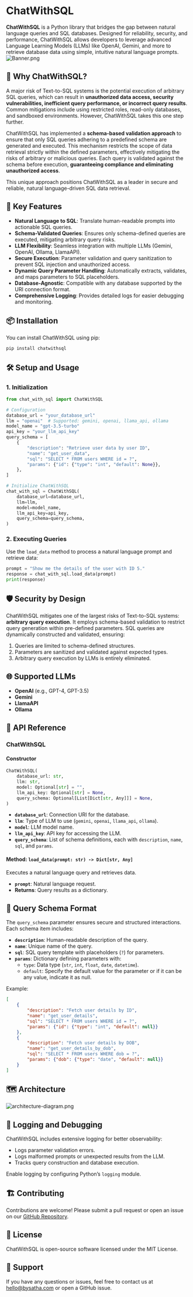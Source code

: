 # ChatWithSQL

**ChatWithSQL** is a Python library that bridges the gap between natural language queries and SQL databases. Designed for reliability, security, and performance, ChatWithSQL allows developers to leverage advanced Language Learning Models (LLMs) like OpenAI, Gemini, and more to retrieve database data using simple, intuitive natural language prompts.
![Banner.png](docs_src%2Fimages%2FBanner.png)

## 🎯 Why ChatWithSQL?

A major risk of Text-to-SQL systems is the potential execution of arbitrary SQL queries, which can result in **unauthorized data access, security vulnerabilities, inefficient query performance, or incorrect query results**. Common mitigations include using restricted roles, read-only databases, and sandboxed environments. However, ChatWithSQL takes this one step further.

ChatWithSQL has implemented a **schema-based validation approach** to ensure that only SQL queries adhering to a predefined schema are generated and executed. This mechanism restricts the scope of data retrieval strictly within the defined parameters, effectively mitigating the risks of arbitrary or malicious queries. Each query is validated against the schema before execution, **guaranteeing compliance and eliminating unauthorized access**.

This unique approach positions ChatWithSQL as a leader in secure and reliable, natural language-driven SQL data retrieval.

## 🚀 Key Features

* **Natural Language to SQL**: Translate human-readable prompts into actionable SQL queries.
* **Schema-Validated Queries**: Ensures only schema-defined queries are executed, mitigating arbitrary query risks.
* **LLM Flexibility**: Seamless integration with multiple LLMs (Gemini, OpenAI, Ollama, LlamaAPI).
* **Secure Execution**: Parameter validation and query sanitization to prevent SQL injection and unauthorized access.
* **Dynamic Query Parameter Handling**: Automatically extracts, validates, and maps parameters to SQL placeholders.
* **Database-Agnostic**: Compatible with any database supported by the URI connection format.
* **Comprehensive Logging**: Provides detailed logs for easier debugging and monitoring.

## 📦 Installation

You can install ChatWithSQL using pip:

```bash
pip install chatwithsql
```

## 🛠️ Setup and Usage

### 1. **Initialization**

```python
from chat_with_sql import ChatWithSQL

# Configuration
database_url = "your_database_url"
llm = "openai"  # Supported: gemini, openai, llama_api, ollama
model_name = "gpt-3.5-turbo"
api_key = "your_llm_api_key"
query_schema = [
    {
        "description": "Retrieve user data by user ID",
        "name": "get_user_data",
        "sql": "SELECT * FROM users WHERE id = ?",
        "params": {"id": {"type": "int", "default": None}},
    },
]

# Initialize ChatWithSQL
chat_with_sql = ChatWithSQL(
    database_url=database_url,
    llm=llm,
    model=model_name,
    llm_api_key=api_key,
    query_schema=query_schema,
)
```

### 2. **Executing Queries**

Use the `load_data` method to process a natural language prompt and retrieve data:

```python
prompt = "Show me the details of the user with ID 5."
response = chat_with_sql.load_data(prompt)
print(response)
```

## 🛡️ Security by Design

ChatWithSQL mitigates one of the largest risks of Text-to-SQL systems: **arbitrary query execution**. It employs schema-based validation to restrict query generation within pre-defined parameters. SQL queries are dynamically constructed and validated, ensuring:

1. Queries are limited to schema-defined structures.
2. Parameters are sanitized and validated against expected types.
3. Arbitrary query execution by LLMs is entirely eliminated.

## 🌐 Supported LLMs

* **OpenAI** (e.g., GPT-4, GPT-3.5)
* **Gemini**
* **LlamaAPI**
* **Ollama**

## 🧰 API Reference

### **ChatWithSQL**

#### Constructor

```python
ChatWithSQL(
    database_url: str,
    llm: str,
    model: Optional[str] = "",
    llm_api_key: Optional[str] = None,
    query_schema: Optional[List[Dict[str, Any]]] = None,
)
```

* **`database_url`**: Connection URI for the database.
* **`llm`**: Type of LLM to use (`gemini`, `openai`, `llama_api`, `ollama`).
* **`model`**: LLM model name.
* **`llm_api_key`**: API key for accessing the LLM.
* **`query_schema`**: List of schema definitions, each with `description`, `name`, `sql`, and `params`.

#### Method: `load_data(prompt: str) -> Dict[str, Any]`

Executes a natural language query and retrieves data.

* **`prompt`**: Natural language request.
* **Returns**: Query results as a dictionary.

## 📝 Query Schema Format

The `query_schema` parameter ensures secure and structured interactions. Each schema item includes:

* **`description`**: Human-readable description of the query.
* **`name`**: Unique name of the query.
* **`sql`**: SQL query template with placeholders (`?`) for parameters.
* **`params`**: Dictionary defining parameters with:
  * `type`: Data type (`str`, `int`, `float`, `date`, `datetime`).
  * `default`: Specify the default value for the parameter or if it can be any value, indicate it as null.

Example:

```json
[
    {
        "description": "Fetch user details by ID",
        "name": "get_user_details",
        "sql": "SELECT * FROM users WHERE id = ?",
        "params": {"id": {"type": "int", "default": null}}
    },
    {
        "description": "Fetch user details by DOB",
        "name": "get_user_details_by_dob",
        "sql": "SELECT * FROM users WHERE dob = ?",
        "params": {"dob": {"type": "date", "default": null}}
    }
]
```

## 🗺️ Architecture
![architecture-diagram.png](docs_src%2Fimages%2Farchitecture-diagram.png)


## 🐛 Logging and Debugging

ChatWithSQL includes extensive logging for better observability:

* Logs parameter validation errors.
* Logs malformed prompts or unexpected results from the LLM.
* Tracks query construction and database execution.

Enable logging by configuring Python’s `logging` module.

## 🏗️ Contributing

Contributions are welcome! Please submit a pull request or open an issue on our [GitHub Repository](https://github.com/sathninduk/ChatWithSQL).

## 📜 License

ChatWithSQL is open-source software licensed under the MIT License.

## 🤝 Support

If you have any questions or issues, feel free to contact us at [hello@bysatha.com](mailto:hello@bysatha.com) or open a GitHub issue.
